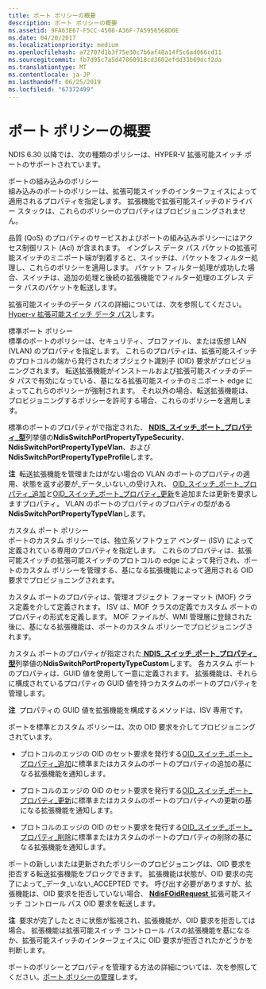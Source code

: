 ```yaml
---
title: ポート ポリシーの概要
description: ポート ポリシーの概要
ms.assetid: 9FA63E67-F5CC-4508-A36F-7A5956568D0E
ms.date: 04/20/2017
ms.localizationpriority: medium
ms.openlocfilehash: a72707d1b3f75e30c7b6af48a14f5c6ad066cd11
ms.sourcegitcommit: fb7d95c7a5d47860918cd3602efdd33b69dcf2da
ms.translationtype: MT
ms.contentlocale: ja-JP
ms.lasthandoff: 06/25/2019
ms.locfileid: "67372499"
---
```

# <a name="overview-of-port-policies"></a>ポート ポリシーの概要


NDIS 6.30 以降では、次の種類のポリシーは、HYPER-V 拡張可能スイッチ ポートのサポートされています。

<a href="" id="built-in-port-policies"></a>ポートの組み込みのポリシー  
組み込みのポートのポリシーは、拡張可能スイッチのインターフェイスによって適用されるプロパティを指定します。 拡張機能で拡張可能スイッチのドライバー スタックは、これらのポリシーのプロパティはプロビジョニングされません。

品質 (QoS) のプロパティのサービスおよびポートの組み込みポリシーにはアクセス制御リスト (Acl) が含まれます。 イングレス データ パス パケットの拡張可能スイッチのミニポート端が到着すると、スイッチは、パケットをフィルター処理し、これらのポリシーを適用します。 パケット フィルター処理が成功した場合、スイッチは、追加の処理と後続の拡張機能でフィルター処理のエグレス データ パスのパケットを転送します。

拡張可能スイッチのデータ パスの詳細については、次を参照してください。 [Hyper-v 拡張可能スイッチ データ パス](hyper-v-extensible-switch-data-path.md)します。

<a href="" id="standard-port-policies"></a>標準ポート ポリシー  
標準のポートのポリシーは、セキュリティ、プロファイル、または仮想 LAN (VLAN) のプロパティを指定します。 これらのプロパティは、拡張可能スイッチのプロトコルの端から発行されたオブジェクト識別子 (OID) 要求がプロビジョニングされます。 転送拡張機能がインストールおよび拡張可能スイッチのデータ パスで有効になっている、基になる拡張可能スイッチのミニポート edge によってこれらのポリシーが強制されます。 それ以外の場合、転送拡張機能は、プロビジョニングするポリシーを許可する場合、これらのポリシーを適用します。

標準のポートのプロパティがで指定された、 [ **NDIS\_スイッチ\_ポート\_プロパティ\_型**](https://docs.microsoft.com/windows-hardware/drivers/ddi/content/ntddndis/ne-ntddndis-_ndis_switch_port_property_type)列挙値の**NdisSwitchPortPropertyTypeSecurity**、 **NdisSwitchPortPropertyTypeVlan**、および**NdisSwitchPortPropertyTypeProfile**します。

**注**  転送拡張機能を管理またはがない場合の VLAN のポートのプロパティの適用、状態を返す必要が\_データ\_いない\_の受け入れ、 [OID\_スイッチ\_ポート\_プロパティ\_追加](https://docs.microsoft.com/windows-hardware/drivers/network/oid-switch-port-property-add)と[OID\_スイッチ\_ポート\_プロパティ\_更新](https://docs.microsoft.com/windows-hardware/drivers/network/oid-switch-port-property-update)を追加または更新を要求しますプロパティ。 VLAN のポートのプロパティのプロパティの型がある**NdisSwitchPortPropertyTypeVlan**します。

 

<a href="" id="custom-port-policies"></a>カスタム ポート ポリシー  
ポートのカスタム ポリシーでは、独立系ソフトウェア ベンダー (ISV) によって定義されている専用のプロパティを指定します。 これらのプロパティは、拡張可能スイッチの拡張可能スイッチのプロトコルの edge によって発行され、ポートのカスタム ポリシーを管理する、基になる拡張機能によって適用される OID 要求でプロビジョニングされます。

カスタム ポートのプロパティは、管理オブジェクト フォーマット (MOF) クラス定義を介して定義されます。 ISV は、MOF クラスの定義でカスタム ポートのプロパティの形式を定義します。 MOF ファイルが、WMI 管理層に登録された後に、基になる拡張機能は、ポートのカスタム ポリシーでプロビジョニングされます。

カスタム ポートのプロパティが指定された[ **NDIS\_スイッチ\_ポート\_プロパティ\_型**](https://docs.microsoft.com/windows-hardware/drivers/ddi/content/ntddndis/ne-ntddndis-_ndis_switch_port_property_type)列挙値の**NdisSwitchPortPropertyTypeCustom**します。 各カスタム ポートのプロパティは、GUID 値を使用して一意に定義されます。 拡張機能は、それらに構成されているプロパティの GUID 値を持つカスタムのポートのプロパティを管理します。

**注**  プロパティの GUID 値を拡張機能を構成するメソッドは、ISV 専用です。

 

ポートを標準とカスタム ポリシーは、次の OID 要求を介してプロビジョニングされています。

-   プロトコルのエッジの OID のセット要求を発行する[OID\_スイッチ\_ポート\_プロパティ\_追加](https://docs.microsoft.com/windows-hardware/drivers/network/oid-switch-port-property-add)に標準またはカスタムのポートのプロパティの追加の基になる拡張機能を通知します。

-   プロトコルのエッジの OID のセット要求を発行する[OID\_スイッチ\_ポート\_プロパティ\_更新](https://docs.microsoft.com/windows-hardware/drivers/network/oid-switch-port-property-update)に標準またはカスタムのポートのプロパティへの更新の基になる拡張機能を通知します。

-   プロトコルのエッジの OID のセット要求を発行する[OID\_スイッチ\_ポート\_プロパティ\_削除](https://docs.microsoft.com/windows-hardware/drivers/network/oid-switch-port-property-delete)に標準またはカスタムのポートのプロパティの削除の基になる拡張機能を通知します。

ポートの新しいまたは更新されたポリシーのプロビジョニングは、OID 要求を拒否する転送拡張機能をブロックできます。 拡張機能は状態が、OID 要求の完了によって\_データ\_いない\_ACCEPTED です。 呼び出す必要がありますが、拡張機能は、OID 要求を拒否していない場合、 [ **NdisFOidRequest** ](https://docs.microsoft.com/windows-hardware/drivers/ddi/content/ndis/nf-ndis-ndisfoidrequest)拡張可能スイッチ コントロール パス OID 要求を転送します。

**注**  要求が完了したときに状態が監視され、拡張機能が、OID 要求を拒否しては場合。 拡張機能は拡張可能スイッチ コントロール パスの拡張機能を基になるか、拡張可能スイッチのインターフェイスに OID 要求が拒否されたかどうかを判断します。

 

ポートのポリシーとプロパティを管理する方法の詳細については、次を参照してください。[ポート ポリシーの管理](managing-port-policies.md)します。

 

 





